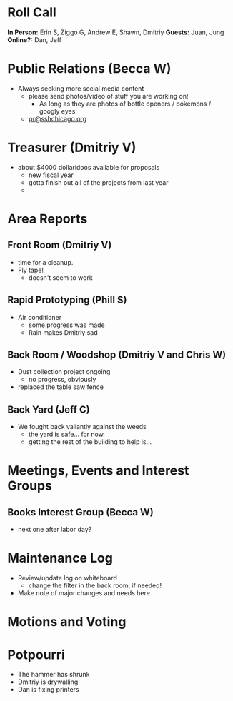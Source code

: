 # Roll Call
**In Person:** Erin S, Ziggo G, Andrew E, Shawn, Dmitriy
**Guests:**  Juan, Jung
**Online?:**   Dan, Jeff

# Public Relations (Becca W)
- Always seeking more social media content
  - please send photos/video of stuff you are working on!
    - As long as they are photos of bottle openers / pokemons / googly eyes
  - pr@sshchicago.org
# Treasurer (Dmitriy V)
- about $4000 dollaridoos available for proposals
  - new fiscal year
  - gotta finish out all of the projects from last year
  - 
# Area Reports
## Front Room (Dmitriy V)
- time for a cleanup.
- Fly tape!
  - doesn't seem to work
## Rapid Prototyping (Phill S)
- Air conditioner
  - some progress was made
  - Rain makes Dmitriy sad
## Back Room / Woodshop (Dmitriy V and Chris W)
- Dust collection project ongoing
  - no progress, obviously
- replaced the table saw fence
## Back Yard (Jeff C)
- We fought back valiantly against the weeds
  - the yard is safe... for now.
  - getting the rest of the building to help is...
# Meetings, Events and Interest Groups
## Books Interest Group (Becca W)
- next one after labor day?
# Maintenance Log
- Review/update log on whiteboard
  - change the filter in the back room, if needed!
- Make note of major changes and needs here
# Motions and Voting
# Potpourri
- The hammer has shrunk
- Dmitriy is drywalling
- Dan is fixing printers
